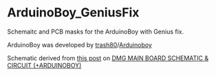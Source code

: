 # ArduinoBoy_GeniusFix
Schemaitc and PCB masks for the ArduinoBoy with Genius fix.

ArduinoBoy was developed by [trash80](https://github.com/trash80)/[Arduinoboy](https://github.com/trash80/arduinoboy)

Schematic derived from [this post](https://chipmusic.org/forums/post/202844/#p202844) on [DMG MAIN BOARD SCHEMATIC & CIRCUIT (+ARDUINOBOY)](https://chipmusic.org/forums/topic/13608/dmg-main-board-schematic-circuit-arduinoboy/)
